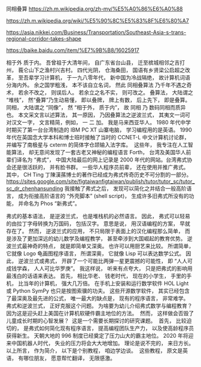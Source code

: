 同相叠算
https://zh.m.wikipedia.org/zh-my/%E5%A0%86%E6%A0%88

https://zh.m.wikipedia.org/wiki/%E5%90%8C%E5%83%8F%E6%80%A7

https://asia.nikkei.com/Business/Transportation/Southeast-Asia-s-trans-regional-corridor-takes-shape

https://baike.baidu.com/item/%E7%9B%B8/16025917

相于外 质于内。
吾曾祖于大清年间， 自广东省台山县， 迁至槟城相邻之吉打州， 莪仑山下之渔村兴吉村。 四代光阴， 仓海桑田， 国语有乡贤梁公启超之改革， 至吾辈学习计算机， 于一九八零年代， 新中国为冷战隔绝， 故计算机词语分海内外。 余之国学粗浅， 本不该自立名词， 然此 同相叠算法 乃千年不遇之奇术， 若余不改之， 则误后人。 若余立之名不实， 则可改之。
叠算法， 大陆谓之 “堆栈”， 然“叠算”乃生动易懂， 即以叠牌， 牌上有数， 后上先下， 即是叠算。
同相， 大陆谓之 “同像”， 然 “相于外， 质于内”， 故 同相 乃 数码同相而质异也。
本文采文言以述算法， 其一原因， 乃因叠算法之逆波兰式， 其夷文一词可对汉文一字， 文言精简，例如， 一 二 加。
我是马来西亚华人。 1980 年代中学时期买了第一台台湾制造的 IBM PC XT 山寨电脑， 学习编程用的是英语。 1990 年代在英国念大学本科和博士班时接触了当时的 CCNET-L 中文计算机讨论群， 并编写了南极星与 cxterm 的简体字仓颉输入法字库。 
这些年， 我专注在人工智能算法， 却无意间发现了一套古老又神秘的编程语言 Forth， 台湾及美国华人前辈们译名为 “弗式”， 中国大陆最后的网上记录是 2000 年代的网站。台湾弗式协会还是很活跃的， 并有脸书群。 一些华人程序员前辈， 还在使用并推广弗式。 其中， CH Ting 丁陳漢蓀博士的著作已经成为弗式传奇历史不可分割的一部分。
https://sites.google.com/site/figtaiwanfigtaiwan/publish/tutor/tutor_sc/tutor_sc_dr_chenhansunding
我接触了弗式之后， 发现可以简化之并结合一般高阶语言， 成为衔接高阶语言的 “外壳脚本” (shell script)， 生成许多旧弗式所没有的功能， 并命名为 Phos “新弗式”。

弗式的基本语法， 是逆波兰式， 也是堆栈机的必然语言。 因此， 弗式可以轻易的由拉丁字母转换为万国码， 包括汉字。 意思是说， 用汉语编程的方案， 早就存在了。
然而， 逆波兰式的应用， 不只局限于表面上的汉化编程那么简单， 而是涉及了更加深远的幼儿数学及编程教学， 甚至牵涉到大国崛起的教育优势。
逆波兰式最神奇的特点， 就是即简单又深奥。 也许可以用厨艺来比较。 所谓简单， 它就像 Logo 龟画图程序语言， 所谓深奥， 它就像 Lisp 可以表达数学公式。
因此， 逆波兰式或弗式， 开辟了一个可能比两弹一星更震撼的可能性， 即 “人人可成钱学森， 人人可比华罗庚”。
我这样说， 听来有点夸大， 只是把弗式的影响用最浅白的话语来表达。
首先， 相比华老、 钱老时代， 现在的小学生， 手里的手机， 比当年的计算机， 强大几万倍。 在手机上安装和运行数学软件 HOL Light 或 Python SymPy 也只是按图索骥的功夫。 这些开源数学软件， 其实已经包含了最深奥及最先进的公式， 唯一最大的缺点是， 现有的程序语言， 非常难学。 弗式和逆波兰式， 正好克服这个问题。
为啥要为幼儿介绍弗式数学与编程教育？ 因为这是迎头赶上美国在计算机软硬件霸主地位的方法。 
然而， 这样做会否毁了儿童成长时期的心智发展？  这是一个需要长期探讨的研究课题。 
首先， 比较迫切的， 是弗式如何简化现有程序语言， 提高编程团队生产力， 以及使高龄程序员获得新生。 天朝大地的 996 制度已经奠定了压力山大的霸主地位。 2020 年将迎来中国机器人时代， 失业的压力将会大大地增加。
理论是说不完的， 来日方长。 以上所言， 作为简介， 以下是个别教程， 咱边学边谈。 
这些教程， 原文是英语， 有哪位朋友， 愿意帮忙翻译， 无限感激。

